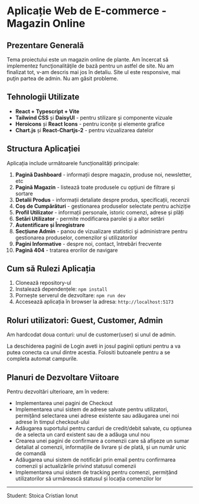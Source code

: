 # Aplicație Web de E-commerce - Magazin Online

## Prezentare Generală

Tema proiectului este un magazin online de plante. Am încercat să implementez funcţionalităţile de bază pentru un astfel de site. Nu am finalizat tot, v-am descris mai jos în detaliu. Site ul este responsive, mai puţin partea de admin. Nu am găsit probleme.

## Tehnologii Utilizate

- **React + Typescript + Vite**
- **Tailwind CSS** și **DaisyUI** - pentru stilizare și componente vizuale
- **Heroicons** și **React Icons** - pentru iconițe și elemente grafice
- **Chart.js** și **React-Chartjs-2** - pentru vizualizarea datelor

## Structura Aplicației

Aplicația include următoarele funcționalități principale:

1. **Pagină Dashboard** - informații despre magazin, produse noi, newsletter, etc
2. **Pagină Magazin** - listează toate produsele cu opțiuni de filtrare și sortare
3. **Detalii Produs** - informații detaliate despre produs, specificații, recenzii
4. **Coș de Cumpărături** - gestionarea produselor selectate pentru achiziție
5. **Profil Utilizator** - informații personale, istoric comenzi, adrese și plăți
6. **Setări Utilizator** - permite modificarea parolei şi a altor setări
7. **Autentificare și Înregistrare**
8. **Secțiune Admin** - panou de vizualizare statistici şi administrare pentru gestionarea produselor, comenzilor și utilizatorilor
9. **Pagini Informative** - despre noi, contact, întrebări frecvente
10. **Pagină 404** - tratarea erorilor de navigare

## Cum să Rulezi Aplicația

1. Clonează repository-ul
2. Instalează dependențele: `npm install`
3. Pornește serverul de dezvoltare: `npm run dev`
4. Accesează aplicația în browser la adresa: `http://localhost:5173`

## Roluri utilizatori: Guest, Customer, Admin

Am hardcodat doua conturi: unul de customer(user) si unul de admin.

La deschiderea paginii de Login aveti in josul paginii optiuni pentru a va putea conecta ca unul dintre acestia. Folositi butoanele pentru a se completa automat campurile.

## Planuri de Dezvoltare Viitoare

Pentru dezvoltări ulterioare, am în vedere:

- Implementarea unei pagini de Checkout
- Implementarea unui sistem de adrese salvate pentru utilizatori, permițând selectarea unei adrese existente sau adăugarea unei noi adrese în timpul checkout-ului
- Adăugarea suportului pentru carduri de credit/debit salvate, cu opțiunea de a selecta un card existent sau de a adăuga unul nou
- Crearea unei pagini de confirmare a comenzii care să afișeze un sumar detaliat al comenzii, informațiile de livrare și de plată, și un număr unic de comandă
- Adăugarea unui sistem de notificări prin email pentru confirmarea comenzii și actualizările privind statusul comenzii
- Implementarea unui sistem de tracking pentru comenzi, permițând utilizatorilor să urmărească statusul și locația comenzilor lor

---

Student: Stoica Cristian Ionut
